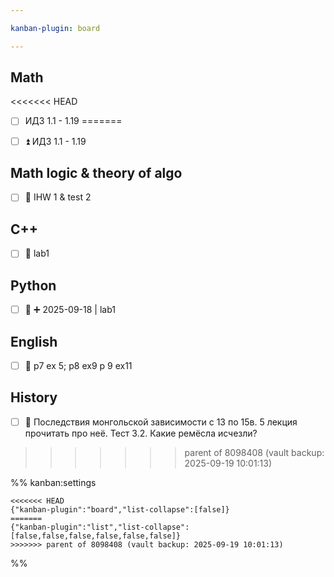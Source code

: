 ```yaml
---

kanban-plugin: board

---
```


## Math

<<<<<<< HEAD
- [ ] ИДЗ 1.1 - 1.19
=======
- [ ] ⏫ ИДЗ 1.1 - 1.19


## Math logic & theory of algo

- [ ] 🔽 IHW 1 & test 2


## C++

- [ ] 🔼 lab1


## Python

- [ ] 🔽 ➕ 2025-09-18 | lab1


## English

- [ ] 🔺 p7 ex 5;  p8 ex9 p 9 ex11


## History

- [ ] 🔽 Последствия монгольской зависимости с 13 по 15в. 5 лекция прочитать про неё. Тест 3.2.
	Какие ремёсла исчезли?
>>>>>>> parent of 8098408 (vault backup: 2025-09-19 10:01:13)




%% kanban:settings
```
<<<<<<< HEAD
{"kanban-plugin":"board","list-collapse":[false]}
=======
{"kanban-plugin":"list","list-collapse":[false,false,false,false,false,false]}
>>>>>>> parent of 8098408 (vault backup: 2025-09-19 10:01:13)
```
%%
